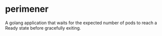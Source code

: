 # perimener
A golang application that waits for the expected number of pods to reach a Ready state before gracefully exiting.
